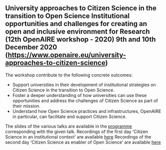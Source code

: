 ## University approaches to Citizen Science in the transition to Open Science Institutional opportunities and challenges for creating an open and inclusive environment for Research (12th OpenAIRE workshop - 2020) 9th and 10th December 2020 (https://www.openaire.eu/university-approaches-to-citizen-science)

The workshop contribute to the following concrete outcomes:
+ Support universities in their development of institutional strategies on Citizen Science in the transition to Open Science.
+ Foster a deeper understanding of how universities can use these opportunities and address the challenges of Citizen Science as part of their mission.
+ Understand how Open Science practices and infrastructures, OpenAIRE in particular, can facilitate and support Citizen Science.

The slides of the various talks are available in the [programme](https://www.openaire.eu/university-approaches-to-citizen-science) corresponding with the given talk.
Recordings of the first day ‘Citizen Science in an institutional context’ are available [here](https://youtu.be/omiWRlIAiEI)
Recordings of the second day ‘Citizen Science as enabler of Open Science’ are available [here](https://youtu.be/kxPovwqOiYs)
